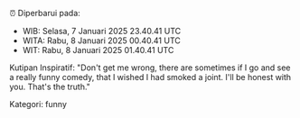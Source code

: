 ⏰ Diperbarui pada:
- WIB: Selasa, 7 Januari 2025 23.40.41 UTC
- WITA: Rabu, 8 Januari 2025 00.40.41 UTC
- WIT: Rabu, 8 Januari 2025 01.40.41 UTC

Kutipan Inspiratif:
"Don't get me wrong, there are sometimes if I go and see a really funny comedy, that I wished I had smoked a joint. I'll be honest with you. That's the truth."


Kategori: funny

